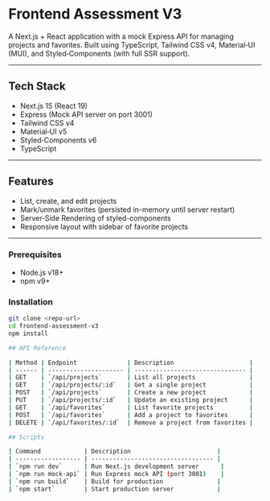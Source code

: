# Frontend Assessment V3

A Next.js + React application with a mock Express API for managing projects and favorites. Built using TypeScript, Tailwind CSS v4, Material‑UI (MUI), and Styled‑Components (with full SSR support).

---

## Tech Stack

- Next.js 15 (React 19)  
- Express (Mock API server on port 3001)  
- Tailwind CSS v4  
- Material‑UI v5  
- Styled‑Components v6  
- TypeScript  

---

## Features

- List, create, and edit projects  
- Mark/unmark favorites (persisted in-memory until server restart)  
- Server‑Side Rendering of styled-components  
- Responsive layout with sidebar of favorite projects  

---

### Prerequisites

- Node.js v18+  
- npm v9+  

### Installation

```bash
git clone <repo-url>
cd frontend-assessment-v3
npm install

## API Reference

| Method | Endpoint              | Description                     |
| ------ | --------------------- | ------------------------------- |
| GET    | `/api/projects`       | List all projects               |
| GET    | `/api/projects/:id`   | Get a single project            |
| POST   | `/api/projects`       | Create a new project            |
| PUT    | `/api/projects/:id`   | Update an existing project      |
| GET    | `/api/favorites`      | List favorite projects          |
| POST   | `/api/favorites`      | Add a project to favorites      |
| DELETE | `/api/favorites/:id`  | Remove a project from favorites |

## Scripts

| Command            | Description                        |
| ------------------ | ---------------------------------- |
| `npm run dev`      | Run Next.js development server      |
| `npm run mock-api` | Run Express mock API (port 3001)    |
| `npm run build`    | Build for production               |
| `npm start`        | Start production server            |
